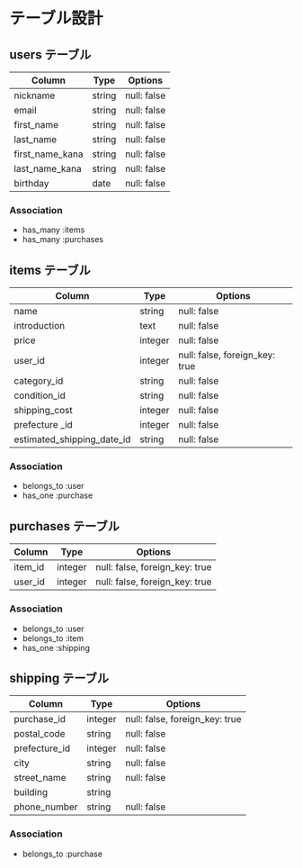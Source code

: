 # テーブル設計

## users テーブル

| Column                  | Type   | Options                 |
| ----------------------- | ------ | ----------------------- |
| nickname                | string | null: false             |
| email                   | string | null: false             |
| first_name              | string | null: false             |
| last_name               | string | null: false             |
| first_name_kana         | string | null: false             |
| last_name_kana          | string | null: false             |
| birthday                | date   | null: false             | 

### Association

- has_many :items
- has_many :purchases


## items テーブル

| Column                     | Type    | Options                        |
| -------------------------- | ------  | ------------------------------ |
| name                       | string  | null: false                    |
| introduction               | text    | null: false                    |
| price                      | integer | null: false                    |
| user_id                    | integer | null: false, foreign_key: true |
| category_id                | string  | null: false                    | #active_hash
| condition_id               | string  | null: false                    | #active_hash
| shipping_cost              | integer | null: false                    |
| prefecture _id             | integer | null: false                    | #active_hash
| estimated_shipping_date_id | string  | null: false                    | #active_hash

### Association

- belongs_to :user
- has_one :purchase


## purchases テーブル

| Column                  | Type    | Options                        |
| ----------------------- | ------  | ------------------------------ |
| item_id                 | integer | null: false, foreign_key: true |
| user_id                 | integer | null: false, foreign_key: true |

### Association

- belongs_to :user
- belongs_to :item
- has_one :shipping


## shipping テーブル

| Column                  | Type    | Options                        |
| ----------------------- | ------  | ------------------------------ |
| purchase_id             | integer | null: false, foreign_key: true |
| postal_code             | string  | null: false                    | #ハイフンをつける可能性があるためStringを使用
| prefecture_id           | integer | null: false                    | #active_hash
| city                    | string  | null: false                    | 
| street_name             | string  | null: false                    |
| building                | string  |                                | 
| phone_number            | string  | null: false                    | 


### Association

- belongs_to :purchase